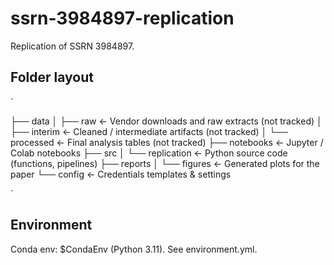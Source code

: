 ﻿# ssrn-3984897-replication

Replication of SSRN 3984897.

## Folder layout
`

├── data
│   ├── raw          <- Vendor downloads and raw extracts (not tracked)
│   ├── interim      <- Cleaned / intermediate artifacts (not tracked)
│   └── processed    <- Final analysis tables (not tracked)
├── notebooks        <- Jupyter / Colab notebooks
├── src
│   └── replication  <- Python source code (functions, pipelines)
├── reports
│   └── figures      <- Generated plots for the paper
└── config           <- Credentials templates & settings

`

## Environment
Conda env: $CondaEnv (Python 3.11). See environment.yml.
